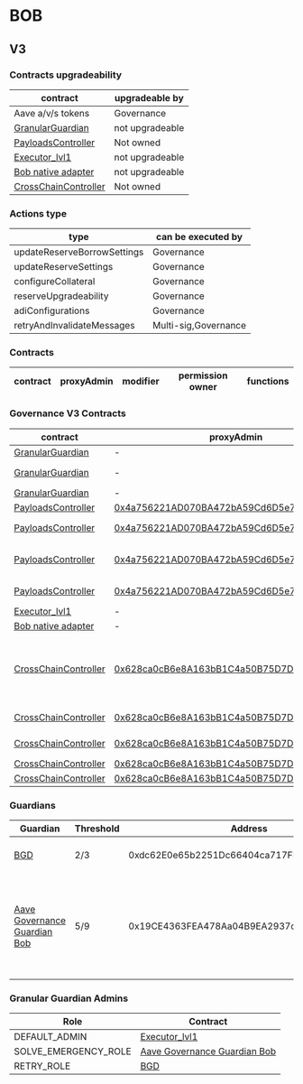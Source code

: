 # BOB 
## V3 
### Contracts upgradeability
| contract |upgradeable by |
|----------|----------|
|  Aave a/v/s tokens |  Governance | |--------|--------|
|  [GranularGuardian](https://explorer.gobob.xyz//address/0xb2C672931Bd1Da226e29997Ec8cEB60Fb1DA3959) |  not upgradeable | |--------|--------|
|  [PayloadsController](https://explorer.gobob.xyz//address/0x17fa87007bfF1dC7e6b3a36ED936E6355e37237C) |  Not owned | |--------|--------|
|  [Executor_lvl1](https://explorer.gobob.xyz//address/0x90800d1F54384523723eD3962c7Cd59d7866c83d) |  not upgradeable | |--------|--------|
|  [Bob native adapter](https://explorer.gobob.xyz//address/0x2171E8AD4045342AF92DdC1227ADC659f2a00535) |  not upgradeable | |--------|--------|
|  [CrossChainController](https://explorer.gobob.xyz//address/0xf630C8A7bC033FD20fcc45d8B43bFe92dE73154F) |  Not owned | |--------|--------|

### Actions type
| type |can be executed by |
|----------|----------|
|  updateReserveBorrowSettings |  Governance | |--------|--------|
|  updateReserveSettings |  Governance | |--------|--------|
|  configureCollateral |  Governance | |--------|--------|
|  reserveUpgradeability |  Governance | |--------|--------|
|  adiConfigurations |  Governance | |--------|--------|
|  retryAndInvalidateMessages |  Multi-sig,Governance | |--------|--------|

### Contracts
| contract |proxyAdmin |modifier |permission owner |functions |
|----------|----------|----------|----------|----------|

### Governance V3 Contracts 
| contract |proxyAdmin |modifier |permission owner |functions |
|----------|----------|----------|----------|----------|
|  [GranularGuardian](https://explorer.gobob.xyz//address/0xb2C672931Bd1Da226e29997Ec8cEB60Fb1DA3959) |  - |  onlyRetryGuardian |  [BGD](https://explorer.gobob.xyz//address/0xdc62E0e65b2251Dc66404ca717FD32dcC365Be3A) |  retryEnvelope, retryTransaction | |--------|--------|--------|--------|--------|
|  [GranularGuardian](https://explorer.gobob.xyz//address/0xb2C672931Bd1Da226e29997Ec8cEB60Fb1DA3959) |  - |  onlyEmergencyGuardian |  [Aave Governance Guardian Bob](https://explorer.gobob.xyz//address/0x19CE4363FEA478Aa04B9EA2937cc5A2cbcD44be6) |  solveEmergency | |--------|--------|--------|--------|--------|
|  [GranularGuardian](https://explorer.gobob.xyz//address/0xb2C672931Bd1Da226e29997Ec8cEB60Fb1DA3959) |  - |  onlyDefaultAdmin |  [Executor_lvl1](https://explorer.gobob.xyz//address/0x90800d1F54384523723eD3962c7Cd59d7866c83d) |  updateGuardian | |--------|--------|--------|--------|--------|
|  [PayloadsController](https://explorer.gobob.xyz//address/0x17fa87007bfF1dC7e6b3a36ED936E6355e37237C) |  [0x4a756221AD070BA472bA59Cd6D5e7dd6D2c866cc](https://explorer.gobob.xyz//address/0x4a756221AD070BA472bA59Cd6D5e7dd6D2c866cc) |  onlyOwner |  [Executor_lvl1](https://explorer.gobob.xyz//address/0x90800d1F54384523723eD3962c7Cd59d7866c83d) |  updateExecutors | |--------|--------|--------|--------|--------|
|  [PayloadsController](https://explorer.gobob.xyz//address/0x17fa87007bfF1dC7e6b3a36ED936E6355e37237C) |  [0x4a756221AD070BA472bA59Cd6D5e7dd6D2c866cc](https://explorer.gobob.xyz//address/0x4a756221AD070BA472bA59Cd6D5e7dd6D2c866cc) |  onlyGuardian |  [Aave Governance Guardian Bob](https://explorer.gobob.xyz//address/0x19CE4363FEA478Aa04B9EA2937cc5A2cbcD44be6) |  cancelPayload | |--------|--------|--------|--------|--------|
|  [PayloadsController](https://explorer.gobob.xyz//address/0x17fa87007bfF1dC7e6b3a36ED936E6355e37237C) |  [0x4a756221AD070BA472bA59Cd6D5e7dd6D2c866cc](https://explorer.gobob.xyz//address/0x4a756221AD070BA472bA59Cd6D5e7dd6D2c866cc) |  onlyOwnerOrGuardian |  [Aave Governance Guardian Bob](https://explorer.gobob.xyz//address/0x19CE4363FEA478Aa04B9EA2937cc5A2cbcD44be6), [Executor_lvl1](https://explorer.gobob.xyz//address/0x90800d1F54384523723eD3962c7Cd59d7866c83d) |  updateGuardian | |--------|--------|--------|--------|--------|
|  [PayloadsController](https://explorer.gobob.xyz//address/0x17fa87007bfF1dC7e6b3a36ED936E6355e37237C) |  [0x4a756221AD070BA472bA59Cd6D5e7dd6D2c866cc](https://explorer.gobob.xyz//address/0x4a756221AD070BA472bA59Cd6D5e7dd6D2c866cc) |  onlyRescueGuardian |  [Executor_lvl1](https://explorer.gobob.xyz//address/0x90800d1F54384523723eD3962c7Cd59d7866c83d) |  emergencyTokenTransfer, emergencyEtherTransfer | |--------|--------|--------|--------|--------|
|  [Executor_lvl1](https://explorer.gobob.xyz//address/0x90800d1F54384523723eD3962c7Cd59d7866c83d) |  - |  onlyOwner |  [PayloadsController](https://explorer.gobob.xyz//address/0x17fa87007bfF1dC7e6b3a36ED936E6355e37237C) |  executeTransaction | |--------|--------|--------|--------|--------|
|  [Bob native adapter](https://explorer.gobob.xyz//address/0x2171E8AD4045342AF92DdC1227ADC659f2a00535) |  - |  trustedRemote |  [CrossChainController(Eth)](https://explorer.gobob.xyz//address/0xEd42a7D8559a463722Ca4beD50E0Cc05a386b0e1) |  receiveMessage | |--------|--------|--------|--------|--------|
|  [CrossChainController](https://explorer.gobob.xyz//address/0xf630C8A7bC033FD20fcc45d8B43bFe92dE73154F) |  [0x628ca0cB6e8A163bB1C4a50B75D7D4E7D38e8b18](https://explorer.gobob.xyz//address/0x628ca0cB6e8A163bB1C4a50B75D7D4E7D38e8b18) |  onlyOwner |  [Executor_lvl1](https://explorer.gobob.xyz//address/0x90800d1F54384523723eD3962c7Cd59d7866c83d) |  approveSenders, removeSenders, enableBridgeAdapters, disableBridgeAdapters, updateMessagesValidityTimestamp, allowReceiverBridgeAdapters, disallowReceiverBridgeAdapters | |--------|--------|--------|--------|--------|
|  [CrossChainController](https://explorer.gobob.xyz//address/0xf630C8A7bC033FD20fcc45d8B43bFe92dE73154F) |  [0x628ca0cB6e8A163bB1C4a50B75D7D4E7D38e8b18](https://explorer.gobob.xyz//address/0x628ca0cB6e8A163bB1C4a50B75D7D4E7D38e8b18) |  onlyOwnerOrGuardian |  [Aave Granular Guardian Bob](https://explorer.gobob.xyz//address/0xb2C672931Bd1Da226e29997Ec8cEB60Fb1DA3959), [Executor_lvl1](https://explorer.gobob.xyz//address/0x90800d1F54384523723eD3962c7Cd59d7866c83d) |  retryEnvelope, retryTransaction, updateGuardian | |--------|--------|--------|--------|--------|
|  [CrossChainController](https://explorer.gobob.xyz//address/0xf630C8A7bC033FD20fcc45d8B43bFe92dE73154F) |  [0x628ca0cB6e8A163bB1C4a50B75D7D4E7D38e8b18](https://explorer.gobob.xyz//address/0x628ca0cB6e8A163bB1C4a50B75D7D4E7D38e8b18) |  onlyRescueGuardian |  [Executor_lvl1](https://explorer.gobob.xyz//address/0x90800d1F54384523723eD3962c7Cd59d7866c83d) |  emergencyTokenTransfer, emergencyEtherTransfer | |--------|--------|--------|--------|--------|
|  [CrossChainController](https://explorer.gobob.xyz//address/0xf630C8A7bC033FD20fcc45d8B43bFe92dE73154F) |  [0x628ca0cB6e8A163bB1C4a50B75D7D4E7D38e8b18](https://explorer.gobob.xyz//address/0x628ca0cB6e8A163bB1C4a50B75D7D4E7D38e8b18) |  onlyApprovedSenders |   |  forwardMessage | |--------|--------|--------|--------|--------|
|  [CrossChainController](https://explorer.gobob.xyz//address/0xf630C8A7bC033FD20fcc45d8B43bFe92dE73154F) |  [0x628ca0cB6e8A163bB1C4a50B75D7D4E7D38e8b18](https://explorer.gobob.xyz//address/0x628ca0cB6e8A163bB1C4a50B75D7D4E7D38e8b18) |  onlyApprovedBridges |  [Bob native adapter](https://explorer.gobob.xyz//address/0x2171E8AD4045342AF92DdC1227ADC659f2a00535) |  receiveCrossChainMessage | |--------|--------|--------|--------|--------|

### Guardians 
| Guardian |Threshold |Address |Owners |
|----------|----------|----------|----------|
|  [BGD](https://explorer.gobob.xyz//address/0xdc62E0e65b2251Dc66404ca717FD32dcC365Be3A) |  2/3 |  0xdc62E0e65b2251Dc66404ca717FD32dcC365Be3A |  [0x0650302887619fa7727D8BD480Cda11A638B219B](https://explorer.gobob.xyz//address/0x0650302887619fa7727D8BD480Cda11A638B219B), [0xf71fc92e2949ccF6A5Fd369a0b402ba80Bc61E02](https://explorer.gobob.xyz//address/0xf71fc92e2949ccF6A5Fd369a0b402ba80Bc61E02), [0x5811d9FF80ff4B73A8F9bA42A6082FaB82E89Ea7](https://explorer.gobob.xyz//address/0x5811d9FF80ff4B73A8F9bA42A6082FaB82E89Ea7) | |--------|--------|--------|--------|
|  [Aave Governance Guardian Bob](https://explorer.gobob.xyz//address/0x19CE4363FEA478Aa04B9EA2937cc5A2cbcD44be6) |  5/9 |  0x19CE4363FEA478Aa04B9EA2937cc5A2cbcD44be6 |  [0xDA5Ae43e179987a66B9831F92223567e1F38BE7D](https://explorer.gobob.xyz//address/0xDA5Ae43e179987a66B9831F92223567e1F38BE7D), [0x1e3804357eD445251FfECbb6e40107bf03888885](https://explorer.gobob.xyz//address/0x1e3804357eD445251FfECbb6e40107bf03888885), [0x4f96743057482a2E10253AFDacDA3fd9CF2C1DC9](https://explorer.gobob.xyz//address/0x4f96743057482a2E10253AFDacDA3fd9CF2C1DC9), [0xebED04E9137AfeBFF6a1B97aC0adf61a544eFE29](https://explorer.gobob.xyz//address/0xebED04E9137AfeBFF6a1B97aC0adf61a544eFE29), [0xbd4DCfA978c6D0d342cE36809AfFFa49d4B7f1F7](https://explorer.gobob.xyz//address/0xbd4DCfA978c6D0d342cE36809AfFFa49d4B7f1F7), [0xA3103D0ED00d24795Faa2d641ACf6A320EeD7396](https://explorer.gobob.xyz//address/0xA3103D0ED00d24795Faa2d641ACf6A320EeD7396), [0x936CD9654271083cCF93A975919Da0aB3Bc99EF3](https://explorer.gobob.xyz//address/0x936CD9654271083cCF93A975919Da0aB3Bc99EF3), [0x0D2394C027602Dc4c3832Ffd849b5df45DBac0E9](https://explorer.gobob.xyz//address/0x0D2394C027602Dc4c3832Ffd849b5df45DBac0E9), [0x4C30E33758216aD0d676419c21CB8D014C68099f](https://explorer.gobob.xyz//address/0x4C30E33758216aD0d676419c21CB8D014C68099f) | |--------|--------|--------|--------|

### Granular Guardian Admins 
| Role |Contract |
|----------|----------|
|  DEFAULT_ADMIN |  [Executor_lvl1](https://explorer.gobob.xyz//address/0x90800d1F54384523723eD3962c7Cd59d7866c83d) | |--------|--------|
|  SOLVE_EMERGENCY_ROLE |  [Aave Governance Guardian Bob](https://explorer.gobob.xyz//address/0x19CE4363FEA478Aa04B9EA2937cc5A2cbcD44be6) | |--------|--------|
|  RETRY_ROLE |  [BGD](https://explorer.gobob.xyz//address/0xdc62E0e65b2251Dc66404ca717FD32dcC365Be3A) | |--------|--------|

